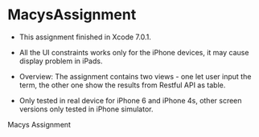 # MacysAssignment

 - This assignment finished in Xcode 7.0.1.
 
 - All the UI constraints works only for the iPhone devices, it may cause display problem in iPads.

 - Overview: The assignment contains two views - one let user input the term, the other one show the results from Restful API as table.
 
 - Only tested in real device for iPhone 6 and iPhone 4s, other screen versions only tested in iPhone simulator.
 
Macys Assignment
